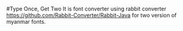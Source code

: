 #Type Once, Get Two
It is font converter using rabbit converter https://github.com/Rabbit-Converter/Rabbit-Java for two version of myanmar fonts.
